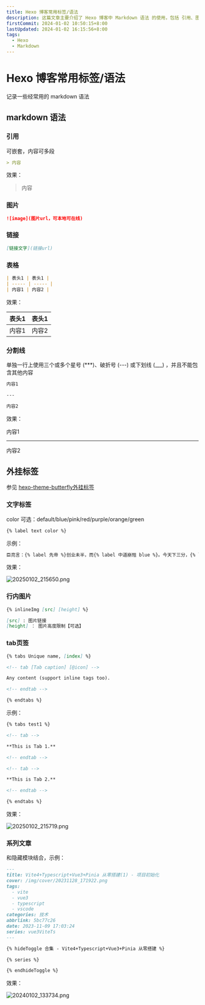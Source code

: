 ```yaml
---
title: Hexo 博客常用标签/语法
description: 这篇文章主要介绍了 Hexo 博客中 Markdown 语法 的使用，包括 引用、图片、链接、表格、分割线、外挂标签、文字标签、行内图片 和 tab页签 等内容
firstCommit: 2024-01-02 10:50:15+8:00
lastUpdated: 2024-01-02 16:15:56+8:00
tags:
  - Hexo
  - Markdown
---
```


# Hexo 博客常用标签/语法

记录一些经常用的 markdown 语法

## markdown 语法

### 引用

可嵌套，内容可多段

```markdown
> 内容
```

效果：

> 内容

### 图片

```markdown
![image](图片url，可本地可在线)
```

### 链接

```markdown
[链接文字](链接url)
```

### 表格

```markdown
| 表头1 | 表头1 |
| ----- | ----- |
| 内容1 | 内容2 |
```

效果：

| 表头1 | 表头1 |
| ----- | ----- |
| 内容1 | 内容2 |

### 分割线

单独一行上使用三个或多个星号 (\*\*\*)、破折号 (---) 或下划线 (\_\_\_) ，并且不能包含其他内容

```markdown
内容1

---

内容2
```

效果：

内容1

---

内容2

## 外挂标签

参见 [hexo-theme-butterfly外挂标签](https://butterfly.js.org/posts/4aa8abbe/#%E6%A8%99%E7%B1%A4%E5%A4%96%E6%8E%9B%EF%BC%88Tag-Plugins%EF%BC%89)

### 文字标签

color 可选：default/blue/pink/red/purple/orange/green

```markdown
{% label text color %}
```

示例：

```markdown
臣亮言：{% label 先帝 %}创业未半，而{% label 中道崩殂 blue %}。今天下三分，{% label 益州疲敝 pink %}，此诚{% label 危急存亡之秋 red %}也！然侍衞之臣，不懈于内；{% label 忠志之士 purple %}，忘身于外者，盖追先帝之殊遇，欲报之于陛下也。诚宜{% label 开张圣听 orange %}，以光先帝遗德，恢弘志士之气；不宜{% label 妄自菲薄 green %}，引喻失义，以塞忠谏之路也。
```

效果：

![20250102_215650.png](https://www.helloimg.com/i/2025/01/02/67769b1685bd2.png)

### 行内图片

```markdown
{% inlineImg [src] [height] %}

[src] : 图片链接
[height] ： 图片高度限制【可选】
```

### tab页签

```markdown
{% tabs Unique name, [index] %}

<!-- tab [Tab caption] [@icon] -->

Any content (support inline tags too).

<!-- endtab -->

{% endtabs %}
```

示例：

```markdown
{% tabs test1 %}

<!-- tab -->

**This is Tab 1.**

<!-- endtab -->

<!-- tab -->

**This is Tab 2.**

<!-- endtab -->

{% endtabs %}
```

效果：

![20250102_215719.png](https://www.helloimg.com/i/2025/01/02/67769b15ec337.png)

### 系列文章

和隐藏模块结合，示例：

```markdown
---
title: Vite4+Typescript+Vue3+Pinia 从零搭建(1) - 项目初始化
cover: /img/cover/20231128_171922.png
tags:
  - vite
  - vue3
  - typescript
  - vscode
categories: 技术
abbrlink: 5bc77c26
date: 2023-11-09 17:03:24
series: vue3ViteTs
---

{% hideToggle 合集 - Vite4+Typescript+Vue3+Pinia 从零搭建 %}

{% series %}

{% endhideToggle %}
```

效果：

![20240102_133734.png](https://www.helloimg.com/i/2025/01/02/67768f1d78a7b.png)
